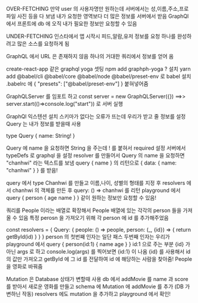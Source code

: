 OVER-FETCHING
만약 user 의 사용자명만 원하는데 서버에서는 성,이름,주소,프로파일 사진 등을 다 보냄
내가 요청한 영역보다 더 많은 정보를 서버에서 받음
GraphQl 에서 프론트에 db 에 오직 내가 필요한 정보만 요청할 수 있음

UNDER-FETCHING
인스타에서 앱 시작시 피드,알람,유저 정보를 요청
하나를 완성하려고 많은 소스를 요청하게 됨

GraphQL 에서 URL 은 존재하지 않음
하나의 거대한 쿼리에서 정보를 얻어 옴 

create-react-app 같은 graphql yoga 셋팅
npm add graphph-yoga ? 설치
yarn add @babel/cli @babel/core @babel/node @babel/preset-env 로 babel 설치
.babelrc 에 {
    "presets": ["@babel/preset-env"]
}
붙혀넣어줌

GraphQLServer 를 임포트 하고 const server = new GraphQLServer({}) ==>> server.start(()=>console.log("start")) 로 서버 실행

GraphQl 익스텐션 설치 
스키마가 없다는 오류가 뜨는데 우리가 받고 줄 정보를 설정
Query 는 내가 정보를 받을때 사용 

type Query {
    name: String!
}

Query 에 name 을 요청하면 String 을 주는데 ! 를 붙혀서 required 설정
서버에서 typeDefs 로 graphql 을 설정
resolver 를 만들어서 Query 의 name 을 요청하면 "chanhwi" 라는 텍스트를 보냄
query {
    name
}
의 리턴으로 
{
    data: {
        name: "chanhwi"
    }
} 를 받음!


query 에서 type Chanhwi 를 만들고 이름,나이, 성별의 형태를 지정 후 resolvers 에서  chanhwi 의 객체를 만든 후 query: () => chanhwi 를 리턴
playground 에서 query {
    person {
        age
        name 
    }
} 같이 원하는 정보만 요청할 수 있음!

쿼리를 People 이라는 배열로 확장해서 People 배열에 있는 각각의 person 들을 가져올 수 있음
특정 perosn 을 가져오기 위해 각 person 에 id 를 추가해주었음

const resolvers = {
    Query: {
        people: () => people,
        person: (_, {id}) => {
            return getById(id)
        }
    }
}
person 의 첫번째 인자는 일단 패스 두번째 인자는 우리가 playground 에서 
query {
  person(id:1) {
    name
    age
  }
}
id:1 으로 주는 부분 {id} 가 아닌 args 로 하고 console.log(args) 를 찍어보면 {id:1} 이 나옴 {id} 를 사용해서 id 의 값만 가져오고
getById 에 그 id 를 전달하여 id 에 해당하는 사람을 찾아줌!
People 을 영화로 바꿔줌

Mutation 은 Database 상태가 변할때 사용
db 에서 addMovie 를 name 과 score 를 받아서 새로운 영화를 만들고 schema 에 Mutation 에 addMovie 를 추가 (DB 가 변하닌 작동)
resolvers 에도 mutation 을 추가하고 playground 에서 확인!

